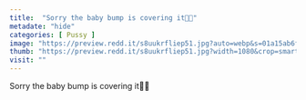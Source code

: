 ```yaml
---
title:  "Sorry the baby bump is covering it🙈😘"
metadate: "hide"
categories: [ Pussy ]
image: "https://preview.redd.it/s8uukrfliep51.jpg?auto=webp&s=01a15ab6fa75a6a2b2319969cdc70b9c2b2ba64f"
thumb: "https://preview.redd.it/s8uukrfliep51.jpg?width=1080&crop=smart&auto=webp&s=e95b576f11095d845e0b962fbe84728a83c23919"
visit: ""
---
```

Sorry the baby bump is covering it🙈😘
